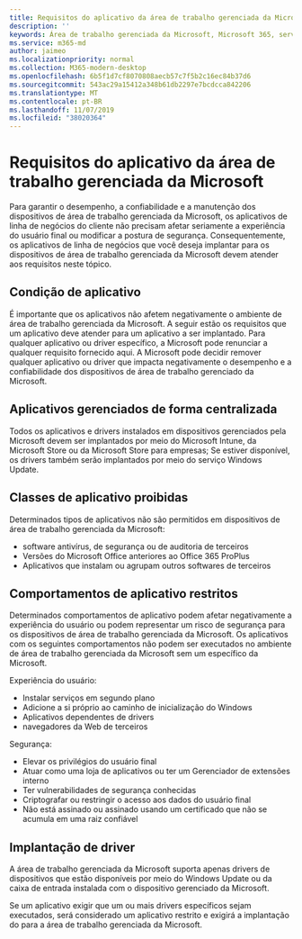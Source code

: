```yaml
---
title: Requisitos do aplicativo da área de trabalho gerenciada da Microsoft
description: ''
keywords: Área de trabalho gerenciada da Microsoft, Microsoft 365, serviço, documentação
ms.service: m365-md
author: jaimeo
ms.localizationpriority: normal
ms.collection: M365-modern-desktop
ms.openlocfilehash: 6b5f1d7cf8070808aecb57c7f5b2c16ec84b37d6
ms.sourcegitcommit: 543ac29a15412a348b61db2297e7bcdcca842206
ms.translationtype: MT
ms.contentlocale: pt-BR
ms.lasthandoff: 11/07/2019
ms.locfileid: "38020364"
---
```

# <a name="microsoft-managed-desktop-app-requirements"></a>Requisitos do aplicativo da área de trabalho gerenciada da Microsoft

<!--This topic is the target for aka.ms/app-req. This is aka link is used from EA agreeement for MMD. do not delete.-->

<!--Application addendum -->
 
Para garantir o desempenho, a confiabilidade e a manutenção dos dispositivos de área de trabalho gerenciada da Microsoft, os aplicativos de linha de negócios do cliente não precisam afetar seriamente a experiência do usuário final ou modificar a postura de segurança. Consequentemente, os aplicativos de linha de negócios que você deseja implantar para os dispositivos de área de trabalho gerenciada da Microsoft devem atender aos requisitos neste tópico.

## <a name="application-condition"></a>Condição de aplicativo

É importante que os aplicativos não afetem negativamente o ambiente de área de trabalho gerenciada da Microsoft. A seguir estão os requisitos que um aplicativo deve atender para um aplicativo a ser implantado. Para qualquer aplicativo ou driver específico, a Microsoft pode renunciar a qualquer requisito fornecido aqui. A Microsoft pode decidir remover qualquer aplicativo ou driver que impacta negativamente o desempenho e a confiabilidade dos dispositivos de área de trabalho gerenciado da Microsoft.

## <a name="centrally-managed-apps"></a>Aplicativos gerenciados de forma centralizada

Todos os aplicativos e drivers instalados em dispositivos gerenciados pela Microsoft devem ser implantados por meio do Microsoft Intune, da Microsoft Store ou da Microsoft Store para empresas; Se estiver disponível, os drivers também serão implantados por meio do serviço Windows Update. 

## <a name="prohibited-app-classes"></a>Classes de aplicativo proibidas

Determinados tipos de aplicativos não são permitidos em dispositivos de área de trabalho gerenciada da Microsoft:
- software antivírus, de segurança ou de auditoria de terceiros
- Versões do Microsoft Office anteriores ao Office 365 ProPlus
- Aplicativos que instalam ou agrupam outros softwares de terceiros

## <a name="restricted-app-behaviors"></a>Comportamentos de aplicativo restritos

Determinados comportamentos de aplicativo podem afetar negativamente a experiência do usuário ou podem representar um risco de segurança para os dispositivos de área de trabalho gerenciada da Microsoft. Os aplicativos com os seguintes comportamentos não podem ser executados no ambiente de área de trabalho gerenciada da Microsoft sem um específico da Microsoft.

Experiência do usuário:
- Instalar serviços em segundo plano
- Adicione a si próprio ao caminho de inicialização do Windows
- Aplicativos dependentes de drivers
- navegadores da Web de terceiros

Segurança:
- Elevar os privilégios do usuário final
- Atuar como uma loja de aplicativos ou ter um Gerenciador de extensões interno
- Ter vulnerabilidades de segurança conhecidas
- Criptografar ou restringir o acesso aos dados do usuário final
- Não está assinado ou assinado usando um certificado que não se acumula em uma raiz confiável


## <a name="driver-deployment"></a>Implantação de driver

A área de trabalho gerenciada da Microsoft suporta apenas drivers de dispositivos que estão disponíveis por meio do Windows Update ou da caixa de entrada instalada com o dispositivo gerenciado da Microsoft. 

Se um aplicativo exigir que um ou mais drivers específicos sejam executados, será considerado um aplicativo restrito e exigirá a implantação do para a área de trabalho gerenciada da Microsoft. 

